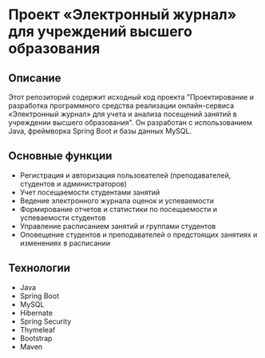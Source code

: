 # Проект «Электронный журнал» для учреждений высшего образования

## Описание

Этот репозиторий содержит исходный код проекта "Проектирование и разработка программного средства реализации онлайн-сервиса «Электронный журнал» для учета и анализа посещений занятий в учреждении высшего образования". Он разработан с использованием Java, фреймворка Spring Boot и базы данных MySQL.

## Основные функции

- Регистрация и авторизация пользователей (преподавателей, студентов и администраторов)
- Учет посещаемости студентами занятий
- Ведение электронного журнала оценок и успеваемости
- Формирование отчетов и статистики по посещаемости и успеваемости студентов
- Управление расписанием занятий и группами студентов
- Оповещение студентов и преподавателей о предстоящих занятиях и изменениях в расписании

## Технологии

- Java 
- Spring Boot 
- MySQL 
- Hibernate
- Spring Security
- Thymeleaf
- Bootstrap
- Maven
